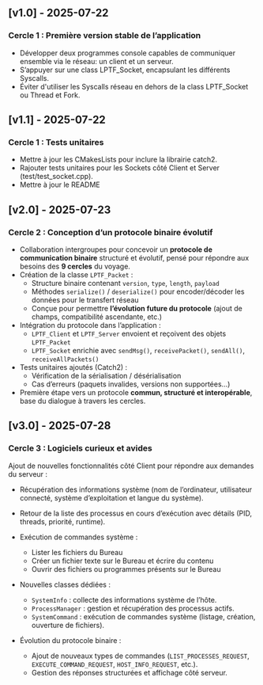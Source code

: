 ## [v1.0] - 2025-07-22
### Cercle 1 : Première version stable de l’application
- Développer deux programmes console capables de communiquer ensemble via le réseau: un client et un serveur.
- S’appuyer sur une class LPTF_Socket, encapsulant les différents Syscalls.
- Éviter d'utiliser les Syscalls réseau en dehors de la class LPTF_Socket ou Thread et Fork.

## [v1.1] - 2025-07-22
### Cercle 1 : Tests unitaires
- Mettre à jour les CMakesLists pour inclure la librairie catch2.
- Rajouter tests unitaires pour les Sockets côté Client et Server (test/test_socket.cpp).
- Mettre à jour le README

## [v2.0] - 2025-07-23  
### Cercle 2 : Conception d’un protocole binaire évolutif

- Collaboration intergroupes pour concevoir un **protocole de communication binaire** structuré et évolutif, pensé pour répondre aux besoins des **9 cercles** du voyage.
- Création de la classe `LPTF_Packet` :
  - Structure binaire contenant `version`, `type`, `length`, `payload`
  - Méthodes `serialize()` / `deserialize()` pour encoder/décoder les données pour le transfert réseau
  - Conçue pour permettre **l’évolution future du protocole** (ajout de champs, compatibilité ascendante, etc.)
- Intégration du protocole dans l’application :
  - `LPTF_Client` et `LPTF_Server` envoient et reçoivent des objets `LPTF_Packet`
  - `LPTF_Socket` enrichie avec `sendMsg()`, `receivePacket()`, `sendAll()`, `receiveAllPackets()`
- Tests unitaires ajoutés (Catch2) :
  - Vérification de la sérialisation / désérialisation
  - Cas d’erreurs (paquets invalides, versions non supportées…)
- Première étape vers un protocole **commun, structuré et interopérable**, base du dialogue à travers les cercles.

## [v3.0] - 2025-07-28
### Cercle 3 : Logiciels curieux et avides
Ajout de nouvelles fonctionnalités côté Client pour répondre aux demandes du serveur :

- Récupération des informations système (nom de l’ordinateur, utilisateur connecté, système d’exploitation et langue du système).

- Retour de la liste des processus en cours d’exécution avec détails (PID, threads, priorité, runtime).

- Exécution de commandes système :
  - Lister les fichiers du Bureau
  - Créer un fichier texte sur le Bureau et écrire du contenu
  - Ouvrir des fichiers ou programmes présents sur le Bureau

- Nouvelles classes dédiées :
  - `SystemInfo` : collecte des informations système de l’hôte.
  - `ProcessManager` : gestion et récupération des processus actifs.
  - `SystemCommand` : exécution de commandes système (listage, création, ouverture de fichiers).

- Évolution du protocole binaire :
  - Ajout de nouveaux types de commandes (`LIST_PROCESSES_REQUEST`, `EXECUTE_COMMAND_REQUEST`, `HOST_INFO_REQUEST`, etc.).
  - Gestion des réponses structurées et affichage côté serveur.
